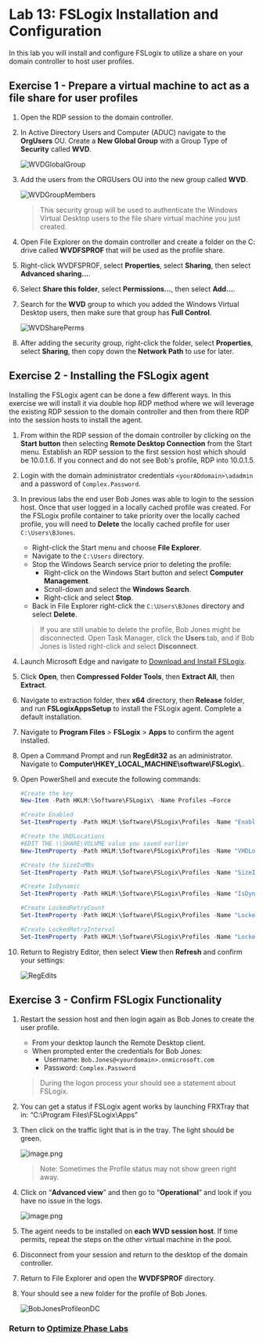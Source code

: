 # Lab 13: FSLogix Installation and Configuration

In this lab you will install and configure FSLogix to utilize a share on your domain controller to host user profiles.

## Exercise 1 - Prepare a virtual machine to act as a file share for user profiles

1. Open the RDP session to the domain controller.

2. In Active Directory Users and Computer (ADUC) navigate to the **OrgUsers**
    OU. Create a **New Global Group** with a Group Type of **Security** called **WVD**.

    ![WVDGlobalGroup](../attachments/WVDGlobalGroup.PNG)

3. Add the users from the ORGUsers OU into the new group called **WVD**.

    ![WVDGroupMembers](../attachments/WVDGroupMembers.PNG)

    > This security group will be used to authenticate the Windows Virtual Desktop users to the file share virtual machine you just created.

4. Open File Explorer on the domain controller and create a folder on the C: drive called **WVDFSPROF** that will be used as the profile share.

5. Right-click WVDFSPROF, select **Properties**, select **Sharing**, then select **Advanced sharing...**.

6. Select **Share this folder**, select **Permissions...**, then select
    **Add...**.

7. Search for the **WVD** group to which you added the Windows Virtual Desktop
    users, then make sure that group has **Full Control**.

    ![WVDSharePerms](../attachments/WVDSharePerms.PNG)

8. After adding the security group, right-click the folder, select
    **Properties**, select **Sharing**, then copy down the **Network Path** to use for later.

## Exercise 2 - Installing the FSLogix agent

Installing the FSLogix agent can be done a few different ways. In this exercise we will install it via double hop RDP method where we will leverage the existing RDP session to the domain controller and then from there RDP into the session hosts to install the agent.

1. From within the RDP session of the domain controller by clicking on the **Start button** then selecting **Remote Desktop Connection** from the Start menu.  Establish an RDP session to the first session host which should be 10.0.1.6. If you connect and do not see Bob's profile, RDP into 10.0.1.5.

2. Login with the domain administrator credentials `<yourADdomain>\adadmin` and a password of `Complex.Password`.

3. In previous labs the end user Bob Jones was able to login to the session host. Once that user logged in a locally cached profile was created. For the FSLogix profile container to take priority over the locally cached profile, you will need to **Delete** the locally cached profile for user     `C:\Users\BJones`.
    * Right-click the Start menu and choose **File Explorer**.
    * Navigate to the `C:\Users` directory.
    * Stop the Windows Search service prior to deleting the profile:
        * Right-click on the Windows Start button and select **Computer Management**.
        * Scroll-down and select the **Windows Search**.
        * Right-click and select **Stop**.
    * Back in File Explorer right-click the `C:\Users\BJones` directory and select **Delete**.

    > If you are still unable to delete the profile, Bob Jones might be disconnected.  Open Task Manager, click the **Users** tab, and if Bob Jones is listed right-click and select **Disconnect**.

4. Launch Microsoft Edge and navigate to [Download and Install FSLogix](https://docs.microsoft.com/fslogix/install-ht).

5. Click **Open**, then **Compressed Folder Tools**, then **Extract All**, then **Extract**.

6. Navigate to extraction folder, thex **x64** directory, then **Release** folder, and run **FSLogixAppsSetup** to install the FSLogix agent.  Complete a default installation.

7. Navigate to **Program Files** \> **FSLogix** \> **Apps** to confirm the agent installed.

8. Open a Command Prompt and run **RegEdit32** as an administrator. Navigate to     **Computer\\HKEY_LOCAL_MACHINE\\software\\FSLogix\\**..

9. Open PowerShell and execute the following commands:

    ``` powershell
    #Create the key
    New-Item -Path HKLM:\Software\FSLogix\ -Name Profiles –Force

    #Create Enabled
    Set-ItemProperty -Path HKLM:\Software\FSLogix\Profiles -Name "Enabled" -Type "Dword" -Value "1"

    #Create the VHDLocations
    #EDIT THE \\SHARE\VOLUME value you saved earlier
    New-ItemProperty -Path HKLM:\Software\FSLogix\Profiles -Name "VHDLocations" -Value \\yoursharename\yourvolumename -PropertyType MultiString -Force

    #Create the SizeInMBs
    Set-ItemProperty -Path HKLM:\Software\FSLogix\Profiles -Name "SizeInMBs" -Type "Dword" -Value "32768"

    #Create IsDynamic
    Set-ItemProperty -Path HKLM:\Software\FSLogix\Profiles -Name "IsDynamic" -Type "Dword" -Value "1"

    #Create LockedRetryCount
    Set-ItemProperty -Path HKLM:\Software\FSLogix\Profiles -Name "LockedRetryCount" -Type "Dword" -Value "1"

    #Create LockedRetryInterval
    Set-ItemProperty -Path HKLM:\Software\FSLogix\Profiles -Name "LockedRetryInterval" -Type "Dword" -Value "0"
    ```

10. Return to Registry Editor, then select **View** then **Refresh** and confirm your settings:

    ![RegEdits](../attachments/RegEdits.PNG)

## Exercise 3 - Confirm FSLogix Functionality

1. Restart the session host and then login again as Bob Jones to create the user profile.
    * From your desktop launch the Remote Desktop client.
    * When prompted enter the credentials for Bob Jones:
        * Username: `Bob.Jones@<yourdomain>.onmicrosoft.com`
        * Password: `Complex.Password`

    > During the logon process your should see a statement about FSLogix.

2. You can get a status if FSLogix agent works by launching FRXTray that in:
    “C:\\Program Files\\FSLogix\\Apps”

3. Then click on the traffic light that is in the tray. The light should be
    green.

    ![image.png](../attachments/image-bc21ad1d-bfbd-484e-804d-ee5652135dfe.png)

    > Note: Sometimes the Profile status may not show green right away.

4. Click on “**Advanced view**” and then go to “**Operational**” and look if you have no issue in the logs.

    ![image.png](../attachments/image-fae2eb94-2c30-437f-8a3a-05ef6a659ad2.png)

5. The agent needs to be installed on **each WVD session host**. If time permits, repeat the steps on the other virtual machine in the pool.

6. Disconnect from your session and return to the desktop of the domain controller.

7. Return to File Explorer and open the **WVDFSPROF** directory.

8. Your should see a new folder for the profile of Bob Jones.

    ![BobJonesProfileonDC](../attachments/BobJonesProfileonDC.PNG)

### Return to [Optimize Phase Labs](optimize.md)
